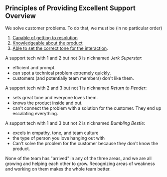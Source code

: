 
## Principles of Providing Excellent Support Overview
We solve customer problems. To do that, we must be (in no particular order)

1. [Capable of getting to resolution](getting-to-resolution.md)
2. [Knowledgeable about the product](knowing-the-product.md)
3. [Able to set the correct tone for the interaction](tone-guide.md). 

A support tech with 1 and 2 but not 3 is nicknamed _Jerk Superstar_: 
- efficient and prompt. 
- can spot a technical problem extremely quickly.
- customers (and potentially team members) don't like them.

A support tech with 2 and 3 but not 1 is nicknamed _Return to Pender_: 
- sets great tone and everyone loves them. 
- knows the product inside and out.
- can't connect the problem with a solution for the customer. They end up escalating everything.

A support tech with 1 and 3 but not 2 is nicknamed _Bumbling Bestie_: 
- excels in empathy, tone, and team culture
- the type of person you love hanging out with
- Can't solve the problem for the customer because they don't know the product. 

None of the team has "arrived" in any of the three areas, and we are all growing and helping each other to grow. Recognizing areas of weakness and working on them makes the whole team better.